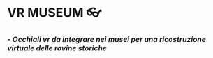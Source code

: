 # VR MUSEUM  :eyeglasses:

### *- Occhiali vr da integrare nei musei per una ricostruzione virtuale delle rovine storiche*
